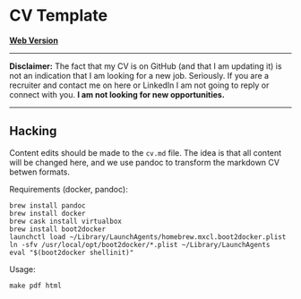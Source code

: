 CV Template
===========

**[Web Version](http://tomhennigan.github.io/cv/)**

-------------------------------------------------------------------------------

**Disclaimer:** The fact that my CV is on GitHub (and that I am updating it) is
not an indication that I am looking for a new job. Seriously. If you are a
recruiter and contact me on here or LinkedIn I am not going to reply or connect
with you. **I am not looking for new opportunities.**

-------------------------------------------------------------------------------

Hacking
-------

Content edits should be made to the `cv.md` file. The idea is that all content
will be changed here, and we use pandoc to transform the markdown CV betwen
formats.

Requirements (docker, pandoc):

	brew install pandoc
	brew install docker
	brew cask install virtualbox
	brew install boot2docker
	launchctl load ~/Library/LaunchAgents/homebrew.mxcl.boot2docker.plist
	ln -sfv /usr/local/opt/boot2docker/*.plist ~/Library/LaunchAgents
	eval "$(boot2docker shellinit)"

Usage:

	make pdf html
